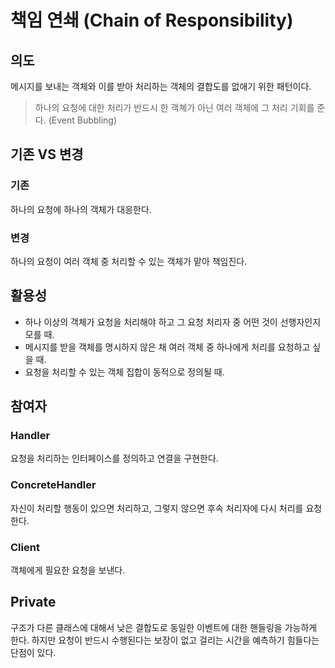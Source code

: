 # 책임 연쇄 (Chain of Responsibility)

## 의도
메시지를 보내는 객체와 이를 받아 처리하는 객체의 결합도를 없애기 위한 패턴이다.
> 하나의 요청에 대한 처리가 반드시 한 객쳬가 아닌 여러 객체에 그 처리 기회를 준다. (Event Bubbling)



## 기존 VS 변경
### 기존
하나의 요청에 하나의 객체가 대응한다.
### 변경
하나의 요청이 여러 객체 중 처리할 수 있는 객체가 맡아 책임진다.



## 활용성
- 하나 이상의 객체가 요청을 처리해야 하고 그 요청 처리자 중 어떤 것이 선행자인지 모를 때.
- 메시지를 받을 객체를 명시하지 않은 채 여러 객체 중 하나에게 처리를 요청하고 싶을 때.
- 요청을 처리할 수 있는 객체 집합이 동적으로 정의될 때.



## 참여자
### Handler
요청을 처리하는 인터페이스를 정의하고 연결을 구현한다.
### ConcreteHandler
자신이 처리할 행동이 있으면 처리하고, 그렇지 않으면 후속 처리자에 다시 처리를 요청한다.
### Client
객체에게 필요한 요청을 보낸다.



## Private
구조가 다른 클래스에 대해서 낮은 결합도로 동일한 이벤트에 대한 핸들링을 가능하게 한다.
하지만 요청이 반드시 수행된다는 보장이 없고 걸리는 시간을 예측하기 힘들다는 단점이 있다.